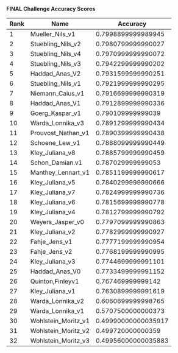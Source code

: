 **FINAL Challenge Accuracy Scores**



|Rank|Name|Accuracy|
|----|-----|---|
|1|Mueller_Nils_v1|0.7998899999989945|
|2|Stuebling_Nils_v2|0.7980799999990027|
|3|Stuebling_Nils_v4|0.7970999999990072|
|4|Stuebling_Nils_v3|0.7942299999990202|
|5|Haddad_Anas_V2|0.7931599999990251|
|6|Stuebling_Nils_v1|0.7921999999990295|
|7|Niemann_Caius_v1|0.7916699999990319|
|8|Haddad_Anas_V1|0.7912899999990336|
|9|Goerg_Kaspar_v1|0.790109999999039|
|10|Warda_Lonnika_v3|0.7891299999990434|
|11|Prouvost_Nathan_v1|0.7890399999990438|
|12|Schoene_Lew_v1|0.7888099999990449|
|13|Kley_Juliana_v8|0.7885799999990459|
|14|Schon_Damian.v1|0.787029999999053|
|15|Manthey_Lennart_v1|0.7851199999990617|
|16|Kley_Juliana_v5|0.7840299999990666|
|17|Kley_Juliana_v7|0.7824999999990736|
|18|Kley_Juliana_v6|0.7815699999990778|
|19|Kley_Juliana_v4|0.7812799999990792|
|20|Weyers_Jasper_v0|0.7797099999990863|
|21|Kley_Juliana_v2|0.7782999999990927|
|22|Fahje_Jens_v1|0.7777199999990954|
|23|Fahje_Jens_v2|0.7768199999990995|
|24|Kley_Juliana_v3|0.7744699999991101|
|25|Haddad_Anas_V0|0.7733499999991152|
|26|Quinton,Finleyv1|0.767469999999142|
|27|Kley_Juliana_v1|0.7630899999991619|
|28|Warda_Lonnika_v2|0.6060699999998765|
|29|Warda_Lonnika_v1|0.5707500000000373|
|30|Wohlstein_Moritz_v1|0.49990000000035917|
|31|Wohlstein_Moritz_v2|0.499720000000359|
|32|Wohlstein_Moritz_v3|0.49956000000035883|
